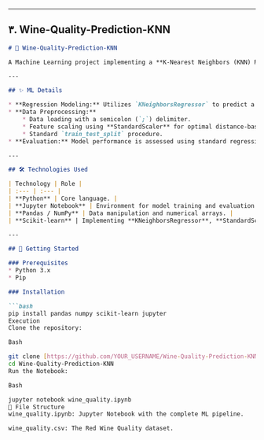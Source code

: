 
---

## ۳. Wine-Quality-Prediction-KNN

```markdown
# 🍷 Wine-Quality-Prediction-KNN

A Machine Learning project implementing a **K-Nearest Neighbors (KNN) Regressor** model to predict the quality score of red wine based on 11 physico-chemical input features.

---

## ✨ ML Details

* **Regression Modeling:** Utilizes `KNeighborsRegressor` to predict a continuous quality score.
* **Data Preprocessing:**
    * Data loading with a semicolon (`;`) delimiter.
    * Feature scaling using **StandardScaler** for optimal distance-based algorithm performance.
    * Standard `train_test_split` procedure.
* **Evaluation:** Model performance is assessed using standard regression metrics.

---

## 🛠️ Technologies Used

| Technology | Role |
| :--- | :--- |
| **Python** | Core language. |
| **Jupyter Notebook** | Environment for model training and evaluation. |
| **Pandas / NumPy** | Data manipulation and numerical arrays. |
| **Scikit-learn** | Implementing **KNeighborsRegressor**, **StandardScaler**, and model selection utilities. |

---

## 🚀 Getting Started

### Prerequisites
* Python 3.x
* Pip

### Installation

```bash
pip install pandas numpy scikit-learn jupyter
Execution
Clone the repository:

Bash

git clone [https://github.com/YOUR_USERNAME/Wine-Quality-Prediction-KNN.git](https://github.com/YOUR_USERNAME/Wine-Quality-Prediction-KNN.git)
cd Wine-Quality-Prediction-KNN
Run the Notebook:

Bash

jupyter notebook wine_quality.ipynb
📂 File Structure
wine_quality.ipynb: Jupyter Notebook with the complete ML pipeline.

wine_quality.csv: The Red Wine Quality dataset.
